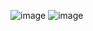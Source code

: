![image](https://github.com/SarfarazQadir/Enum-Struct-ThisKeyword-and-Delegates-in-C/assets/144503703/abd14413-e1af-49b7-8e59-fa1207331891)
![image](https://github.com/SarfarazQadir/Enum-Struct-ThisKeyword-and-Delegates-in-C/assets/144503703/743f3265-b8d0-4616-b498-df27245ffe75)
